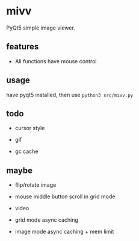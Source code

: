 # mivv

PyQt5 simple image viewer.

## features

* All functions have mouse control

## usage

have pyqt5 installed, then use `python3 src/mivv.py`

## todo

* cursor style

* gif

* gc cache

## maybe

* flip/rotate image

* mouse middle button scroll in grid mode

* video

* grid mode async caching

* image mode async caching + mem limit
